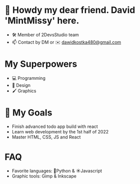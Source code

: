 # 👋 Howdy my dear friend. David 'MintMissy' here.
- 🛠 Member of 2DevsStudio team
- 📫 Contact by DM or ✉️ dawidkostka480@gmail.com

# My Superpowers
- 💻 Programming
- 📐 Design
- 🖌 Graphics

# 🚀 My Goals
- Finish advanced todo app build with react 
- Learn web development by the 1st half of 2022
- Master HTML, CSS, JS and React

# FAQ
- Favorite languages: 🐍Python & ☀️Javascript
- Graphic tools: Gimp & Inkscape

<!--
**MintMissy/MintMissy** is a ✨ _special_ ✨ repository because its `README.md` (this file) appears on your GitHub profile.

Here are some ideas to get you started:

- 🔭 I’m currently working on ...
- 🌱 I’m currently learning ...
- 👯 I’m looking to collaborate on ...
- 🤔 I’m looking for help with ...
- 💬 Ask me about ...
- 📫 How to reach me: ...
- 😄 Pronouns: ...
- ⚡ Fun fact: ...
-->
